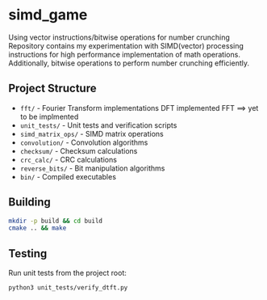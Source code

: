 # simd_game
Using vector instructions/bitwise operations for number crunching
Repository contains my experimentation with SIMD(vector) processing instructions for high performance implementation of math operations.
Additionally, bitwise operations to perform number crunching efficiently.

## Project Structure

- `fft/` - Fourier Transform implementations
            DFT implemented
            FFT ==> yet to be implmented
- `unit_tests/` - Unit tests and verification scripts
- `simd_matrix_ops/` - SIMD matrix operations
- `convolution/` - Convolution algorithms
- `checksum/` - Checksum calculations
- `crc_calc/` - CRC calculations
- `reverse_bits/` - Bit manipulation algorithms
- `bin/` - Compiled executables

## Building

```bash
mkdir -p build && cd build
cmake .. && make
```

## Testing

Run unit tests from the project root:
```bash
python3 unit_tests/verify_dtft.py
``` 
